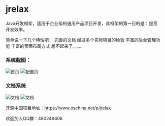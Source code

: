 # jrelax
Java开发框架，适用于企业级的通用产品项目开发，此框架的第一目的是：提高开发效率。

简单说一下几个特性吧：
完善的文档
经过多个实际项目的检验
丰富的后台管理功能
丰富的页面布局方式
想不起来了。。。。

### 系统截图：
![首页](https://static.oschina.net/uploads/space/2018/0322/145226_yuYF_935028.png)
![配置页](https://static.oschina.net/uploads/space/2018/0322/145556_ZxFU_935028.png)

### 文档系统
![文档](https://static.oschina.net/uploads/space/2018/0322/150347_ptAB_935028.png)
![文档](https://static.oschina.net/uploads/space/2018/0322/150439_w3Sz_935028.png)

开源中国项目地址：https://www.oschina.net/p/jrelax

欢迎加入QQ群：490249408